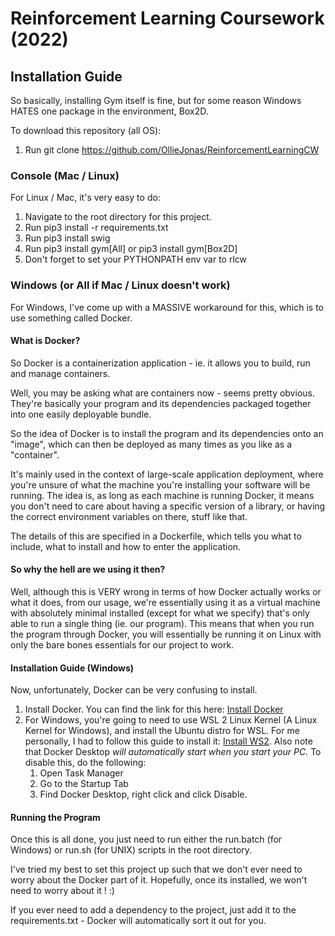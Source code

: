 # Reinforcement Learning Coursework (2022)


## Installation Guide

So basically, installing Gym itself is fine, but for some reason Windows HATES one package in the environment, Box2D.

To download this repository (all OS):

1) Run git clone https://github.com/OllieJonas/ReinforcementLearningCW <your directory>

### Console (Mac / Linux)
  
For Linux / Mac, it's very easy to do:

1. Navigate to the root directory for this project.
2. Run pip3 install -r requirements.txt
3. Run pip3 install swig
4. Run pip3 install gym[All] or pip3 install gym[Box2D]
5. Don't forget to set your PYTHONPATH env var to rlcw

### Windows (or All if Mac / Linux doesn't work)

For Windows, I've come up with a MASSIVE workaround for this, which is to use something called Docker.

#### What is Docker?

So Docker is a containerization application - ie. it allows you to build, run and manage containers.

Well, you may be asking what are containers now - seems pretty obvious. They're basically your program and its dependencies packaged together into one easily deployable bundle.


So the idea of Docker is to install the program and its dependencies onto an "image", which can then be deployed as many times as you like as a "container".

It's mainly used in the context of large-scale application deployment, where you're unsure of what the machine you're installing your software will be running. The idea is, as long as each machine is running Docker, it means you don't need to care about having a specific version of a library, or having the correct environment variables on there, stuff like that.

The details of this are specified in a Dockerfile, which tells you what to include, what to install and how to enter the application.

#### So why the hell are we using it then?

Well, although this is VERY wrong in terms of how Docker actually works or what it does, from our usage, we're essentially using it as a virtual machine with absolutely minimal installed (except for what we specify) that's only able to run a single thing (ie. our program). This means that when you run the program through Docker, you will essentially be running it on Linux with only the bare bones essentials for our project to work.
  
#### Installation Guide (Windows)

Now, unfortunately, Docker can be very confusing to install.
  
  1. Install Docker. You can find the link for this here: [Install Docker](https://docs.docker.com/get-docker/ "Docker")
  2. For Windows, you're going to need to use WSL 2 Linux Kernel (A Linux Kernel for Windows), and install the Ubuntu distro for WSL. For me personally, I had to follow this guide to install it: [Install WS2](https://learn.microsoft.com/en-us/windows/wsl/install-manual). Also note that Docker Desktop _will automatically start when you start your PC._ To disable this, do the following:
      1. Open Task Manager
      2. Go to the Startup Tab
      3. Find Docker Desktop, right click and click Disable.

#### Running the Program

Once this is all done, you just need to run either the run.batch (for Windows) or run.sh (for UNIX) scripts in the root directory.

I've tried my best to set this project up such that we don't ever need to worry about the Docker part of it. Hopefully, once its installed, we won't need to worry about it ! :)

If you ever need to add a dependency to the project, just add it to the requirements.txt - Docker will automatically sort it out for you.
  
